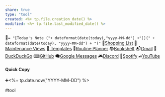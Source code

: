 ```yaml
---
share: true
type: "tool"
created: <%+ tp.file.creation_date() %> 
modified: <%+ tp.file.last_modified_date() %>
---
```


📆`= "[Today's Note ("+ dateformat(date(today),"yyyy-MM-dd") +")](" + dateformat(date(today), "yyyy-MM-dd") + ")"`
🛒[Shopping List](./Shopping%20List.md)
🚧[Maintenance Views](./Maintenance%20Views.md)
📜[ Templates](08%20-%20Templates.md)
🔁[Routine Planner](./Routine%20Planner.md)
📚[Bookshelf](./Bookshelf.md)
📬[Gmail](https://mail.google.com)
🦆[DuckDuckGo](https://duckduckgo.com)
⌨[GitHub](https://github.com)
🗨[Google Messages](https://messages.google.com/web)
🎮[Discord](https://discord.com)
🎵[Spotify](https://open.spotify.com)
⏯[YouTube](https://youtube.com)

#### Quick Copy

➕<%+ tp.date.now("YYYY-MM-DD") %>

#tool